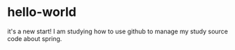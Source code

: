 # hello-world
it's a new start!
I am studying how to use github to manage my study source code about spring.
